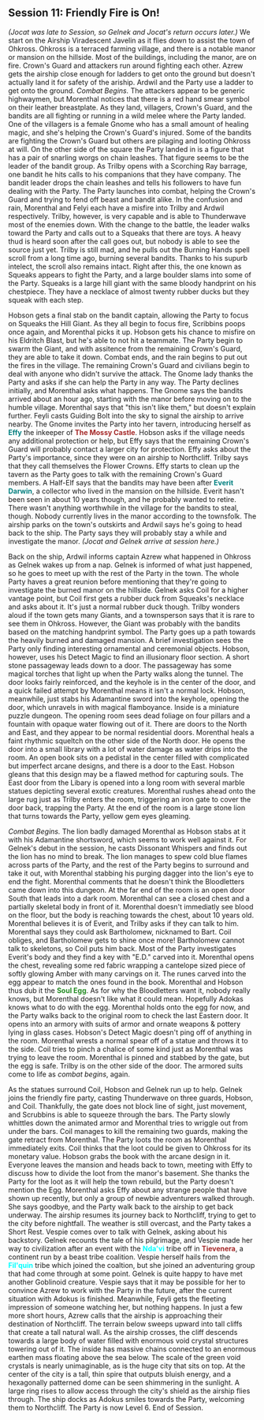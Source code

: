 ## Session 11: Friendly Fire is On!

*(Jocat was late to Session, so Gelnek and Jocat's return occurs later.)*
We start on the Airship Viradescent Javelin as it flies down to assist the town of Ohkross. Ohkross is a terraced farming village, and there is a notable manor or mansion on the hillside. Most of the buildings, including the manor, are on fire. Crown's Guard and attackers run around fighting each other. Azrew gets the airship close enough for ladders to get onto the ground but doesn't actually land it for safety of the ariship. Ardwil and the Party use a ladder to get onto the ground. *Combat Begins.* The attackers appear to be generic highwaymen, but Morenthal notices that there is a red hand smear symbol on their leather breastplate. As they land, villagers, Crown's Guard, and the bandits are all fighting or running in a wild melee where the Party landed. One of the villagers is a female Gnome who has a small amount of healing magic, and she's helping the Crown's Guard's injured. Some of the bandits are fighting the Crown's Guard but others are pilaging and looting Ohkross at will. On the other side of the square the Party landed in is a figure that has a pair of snarling worgs on chain leashes. That figure seems to be the leader of the bandit group. As Trilby opens with a Scorching Ray barrage, one bandit he hits calls to his companions that they have company. The bandit leader drops the chain leashes and tells his followers to have fun dealing with the Party. The Party launches into combat, helping the Crown's Guard and trying to fend off beast and bandit alike. In the confusion and rain, Morenthal and Felyi each have a misfire into Trilby and Ardwil respectively. Trilby, however, is very capable and is able to Thunderwave most of the enemies down. With the change to the battle, the leader walks toward the Party and calls out to a Squeaks that there are toys. A heavy thud is heard soon after the call goes out, but nobody is able to see the source just yet. Trilby is still mad, and he pulls out the Burning Hands spell scroll from a long time ago, burning several bandits. Thanks to his supurb intelect, the scroll also remains intact. Right after this, the one known as Squeaks appears to fight the Party, and a large boulder slams into some of the Party. Squeaks is a large hill giant with the same bloody handprint on his chestpiece. They have a necklace of almost twenty rubber ducks but they squeak with each step. 

Hobson gets a final stab on the bandit captain, allowing the Party to focus on Squeaks the Hill Giant. As they all begin to focus fire, Scribbins poops once again, and Morenthal picks it up. Hobson gets his chance to misfire on his Eldritch Blast, but he's able to not hit a teammate. The Party begin to swarm the Giant, and with assitence from the remaining Crown's Guard, they are able to take it down. Combat ends, and the rain begins to put out the fires in the village. The remaining Crown's Guard and civilians begin to deal with anyone who didn't survive the attack. The Gnome lady thanks the Party and asks if she can help the Party in any way. The Party declines initially, and Morenthal asks what happens. The Gnome says the bandits arrived about an hour ago, starting with the manor before moving on to the humble village. Morenthal says that "this isn't like them," but doesn't explain further. Feyli casts Guiding Bolt into the sky to signal the airship to arrive nearby. The Gnome invites the Party into her tavern, introducing herself as <span style="color:teal">**Effy**</span> the inkeeper of <span style="color:brown">**The Mossy Castle**</span>. Hobson asks if the village needs any additional protection or help, but Effy says that the remaining Crown's Guard will probably contact a larger city for protection. Effy asks about the Party's importance, since they were on an airship to Northcliff. Trilby says that they call themselves the Flower Crowns. Effy starts to clean up the tavern as the Party goes to talk with the remaining Crown's Guard members. A Half-Elf says that the bandits may have been after <span style="color:teal">**Everit Darwin**</span>, a collector who lived in the mansion on the hillside. Everit hasn't been seen in about 10 years though, and he probably wanted to retire. There wasn't anything worthwhile in the village for the bandits to steal, though. Nobody currently lives in the manor according to the townsfolk. The airship parks on the town's outskirts and Ardwil says he's going to head back to the ship. The Party says they will probably stay a while and investigate the manor. *(Jocat and Gelnek arrive at session here.)*

Back on the ship, Ardwil informs captain Azrew what happened in Ohkross as Gelnek wakes up from a nap. Gelnek is informed of what just happened, so he goes to meet up with the rest of the Party in the town. The whole Party haves a great reunion before mentioning that they're going to investigate the burned manor on the hillside. Gelnek asks Coil for a higher vantage point, but Coil first gets a rubber duck from Squeaks's necklace and asks about it. It's just a normal rubber duck though. Trilby wonders aloud if the town gets many Giants, and a townsperson says that it is rare to see them in Ohkross. However, the Giant was probably with the bandits based on the matching handprint symbol. The Party goes up a path towards the heavily burned and damaged mansion. A brief investigation sees the Party only finding interesting ornamental and ceremonial objects. Hobson, however, uses his Detect Magic to find an illusionary floor section. A short stone passageway leads down to a door. The passageway has some magical torches that light up when the Party walks along the tunnel. The door looks fairly reinforced, and the keyhole is in the center of the door, and a quick failed attempt by Morenthal means it isn't a normal lock. Hobson, meanwhile, just stabs his Adamantine sword into the keyhole, opening the door, which unravels in with magical flamboyance. Inside is a miniature puzzle dungeon. The opening room sees dead foliage on four pillars and a fountain with opaque water flowing out of it. There are doors to the North and East, and they appear to be normal residential doors. Morenthal heals a faint rhythmic squeltch on the other side of the North door. He opens the door into a small library with a lot of water damage as water drips into the room. An open book sits on a pedistal in the center filled with complicated but imperfect arcane designs, and there is a door to the East. Hobson gleans that this design may be a flawed method for capturing souls. The East door from the Libary is opened into a long room with several marble statues depicting several exotic creatures. Morenthal rushes ahead onto the large rug just as Trilby enters the room, triggering an iron gate to cover the door back, trapping the Party. At the end of the room is a large stone lion that turns towards the Party, yellow gem eyes gleaming. 

*Combat Begins.* The lion badly damaged Morenthal as Hobson stabs at it with his Adamantine shortsword, which seems to work well against it. For Gelnek's debut in the session, he casts Dissonant Whispers and finds out the lion has no mind to break. The lion manages to spew cold blue flames across parts of the Party, and the rest of the Party begins to surround and take it out, with Morenthal stabbing his purging dagger into the lion's eye to end the fight. Morenthal comments that he doesn't think the Bloodletters came down into this dungeon. At the far end of the room is an open door South that leads into a dark room. Morenthal can see a closed chest and a partially skeletal body in front of it. Morenthal doesn't immediatly see blood on the floor, but the body is reaching towards the chest, about 10 years old. Morenthal believes it is of Everit, and Trilby asks if they can talk to him. Morenthal says they could ask Bartholomew, nicknamed to Bart. Coil obliges, and Bartholomew gets to shine once more! Bartholomew cannot talk to skeletons, so Coil puts him back. Most of the Party investigates Everit's body and they find a key with "E.D." carved into it. Morenthal opens the chest, revealing some red fabric wrapping a cantelope sized piece of softly glowing Amber with many carvings on it. The runes carved into the egg appear to match the ones found in the book. Morenthal and Hobson thus dub it the <span style="color:forestgreen">**Soul Egg**</span>. As for why the Bloodletters want it, nobody really knows, but Morenthal doesn't like what it could mean. Hopefully Adokas knows what to do with the egg. Morenthal holds onto the egg for now, and the Party walks back to the original room to check the last Eastern door. It opens into an armory with suits of armor and ornate weapons & pottery lying in glass cases. Hobson's Detect Magic doesn't ping off of anything in the room. Morenthal wrests a normal spear off of a statue and throws it to the side. Coil tries to pinch a chalice of some kind just as Morenthal was trying to leave the room. Morenthal is pinned and stabbed by the gate, but the egg is safe. Trilby is on the other side of the door. The armored suits come to life as *combat begins*, again.

As the statues surround Coil, Hobson and Gelnek run up to help. Gelnek joins the friendly fire party, casting Thunderwave on three guards, Hobson, and Coil. Thankfully, the gate does not block line of sight, just movement, and Scrubbins is able to squeeze through the bars. The Party slowly whittles down the animated armor and Morenthal tries to wriggle out from under the bars. Coil manages to kill the remaining two guards, making the gate retract from Morenthal. The Party loots the room as Morenthal immediately exits. Coil thinks that the loot could be given to Ohkross for its monetary value. Hobson grabs the book with the arcane design in it. Everyone leaves the mansion and heads back to town, meeting with Effy to discuss how to divide the loot from the manor's basement. She thanks the Party for the loot as it will help the town rebuild, but the Party doesn't mention the Egg. Morenthal asks Effy about any strange people that have shown up recently, but only a group of newbie adventurers walked through. She says goodbye, and the Party walk back to the airship to get back underway. The airship resumes its journey back to Northcliff, trying to get to the city before nightfall. The weather is still overcast, and the Party takes a Short Rest. Vespie comes over to talk with Gelnek, asking about his backstory. Gelnek recounts the tale of his pilgrimage, and Vespie made her way to civilization after an event with the <span style="color:aqua">**Nda'vi**</span> tribe off in <span style="color:brown">**Tievenera**</span>, a continent run by a beast tribe coalition. Vespie herself hails from the <span style="color:aqua">**Fil'quin**</span> tribe which joined the coaltion, but she joined an adventuring group that had come through at some point. Gelnek is quite happy to have met another Goblinoid creature. Vespie says that it may be possible for her to convince Azrew to work with the Party in the future, after the current situation with Adokus is finished. Meanwhile, Feyli gets the fleeting impression of someone watching her, but nothing happens. In just a few more short hours, Azrew calls that the airship is approaching their destination of Northcliff. The terrain below sweeps upward into tall cliffs that create a tall natural wall. As the airship crosses, the cliff descends towards a large body of water filled with enormous void crystal structures towering out of it. The inside has massive chains connected to an enormous earthen mass floating above the sea below. The scale of the green void crystals is nearly unimaginable, as is the huge city that sits on top. At the center of the city is a tall, thin spire that outputs bluish energy, and a hexagonally patterned dome can be seen shimmering in the sunlight. A large ring rises to allow access through the city's shield as the airship flies through. The ship docks as Adokus smiles towards the Party, welcoming them to Northcliff. The Party is now Level 6. End of Session.